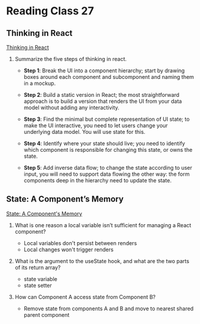 # Reading Class 27

## Thinking in React

[Thinking in React](https://react.dev/learn/thinking-in-react)

1. Summarize the five steps of thinking in react.

    - **Step 1**: Break the UI into a component hierarchy; start by drawing boxes around each component and subcomponent and naming them in a mockup.

    - **Step 2**: Build a static version in React; the most straightforward approach is to build a version that renders the UI from your data model without adding any interactivity.

    - **Step 3**: Find the minimal but complete representation of UI state; to make the UI interactive, you need to let users change your underlying data model. You will use state for this.

    - **Step 4**: Identify where your state should live; you need to identify which component is responsible for changing this state, or owns the state.

    - **Step 5**: Add inverse data flow; to change the state according to user input, you will need to support data flowing the other way: the form components deep in the hierarchy need to update the state.


## State: A Component’s Memory

[State: A Component's Memory](https://react.dev/learn/state-a-components-memory)

1. What is one reason a local variable isn’t sufficient for managing a React component?
    - Local variables don't persist between renders
    - Local changes won't trigger renders 

2. What is the argument to the useState hook, and what are the two parts of its return array?
    - state variable
    - state setter

3. How can Component A access state from Component B?
    - Remove state from components A and B and move to nearest shared parent component